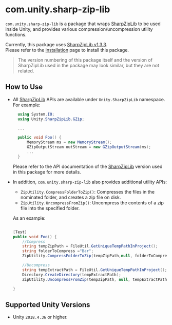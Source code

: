 # com.unity.sharp-zip-lib

`com.unity.sharp-zip-lib` is a package that wraps [SharpZipLib](https://github.com/icsharpcode/SharpZipLib) to be used inside Unity,
and provides various compression/uncompression utility functions.

Currently, this package uses [SharpZipLib v1.3.3](https://github.com/icsharpcode/SharpZipLib/releases/tag/v1.3.3).  
Please refer to the [installation](Installation.md) page to install this package.
 
> The version numbering of this package itself and the version of SharpZipLib used in the package may look similar, 
but they are not related.


## How to Use

* All [SharpZipLib](https://github.com/icsharpcode/SharpZipLib) APIs are available under `Unity.SharpZipLib` namespace. For example: 
  ```csharp
    using System.IO;
    using Unity.SharpZipLib.GZip;
  
    ...
  
    public void Foo() {
        MemoryStream ms = new MemoryStream();
        GZipOutputStream outStream = new GZipOutputStream(ms);
        ...
    }

  ```

  Please refer to the API documentation of the [SharpZipLib](https://github.com/icsharpcode/SharpZipLib) version used 
  in this package for more details.

* In addition, `com.unity.sharp-zip-lib` also provides additional utility APIs:
  * `ZipUtility.CompressFolderToZip()`: Compresses the files in the nominated folder, and creates a zip file on disk. 
  * `ZipUtility.UncompressFromZip()`: Uncompress the contents of a zip file into the specified folder.
 
  As an example:
  ```csharp
  
  [Test]
  public void Foo() {
      //Compress 
      string tempZipPath = FileUtil.GetUniqueTempPathInProject();
      string folderToCompress ="Bar";
      ZipUtility.CompressFolderToZip(tempZipPath,null, folderToCompress);
  
      //Uncompress
      string tempExtractPath = FileUtil.GetUniqueTempPathInProject();
      Directory.CreateDirectory(tempExtractPath);
      ZipUtility.UncompressFromZip(tempZipPath, null, tempExtractPath);
  
  }
  ```


## Supported Unity Versions

* Unity `2018.4.36` or higher.
